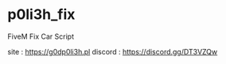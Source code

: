 # p0li3h_fix
FiveM Fix Car Script

site : https://g0dp0li3h.pl
discord : https://discord.gg/DT3VZQw
